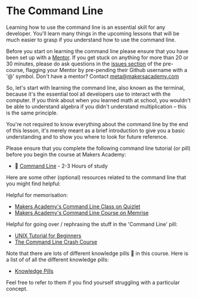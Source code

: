 # The Command Line

Learning how to use the command line is an essential skill for any developer. You'll learn many things in the upcoming lessons that will be much easier to grasp if you understand how to use the command line.

Before you start on learning the command line please ensure that you have been set up with a [Mentor](mentoring.md).  If you get stuck on anything for more than 20 or 30 minutes, please do ask questions in the [issues section](https://github.com/makersacademy/pre_course/issues) of the pre-course, flagging your Mentor by pre-pending their Github username with a '@' symbol.  Don't have a mentor?  Contact [meta@makersacademy.com](mailto:meta@makersacademy.com)

So, let's start with learning the command line, also known as the terminal, because it's the essential tool all developers use to interact with the computer. If you think about when you learned math at school, you wouldn't be able to understand algebra if you didn't understand multiplication – this is the same principle.

You're not required to know everything about the command line by the end of this lesson, it's merely meant as a brief introduction to give you a basic understanding and to show you where to look for future reference.

Please ensure that you complete the following command line tutorial (or pill) before you begin the course at Makers Academy:

- :pill:&nbsp;[Command Line](pills/command_line.md) - 2-3 Hours of study

Here are some other (optional) resources related to the command line that you might find helpful:

Helpful for memorisation:

- [Makers Academy's Command Line Class on Quizlet](http://quizlet.com/join/CdxPSbF3Z)
- [Makers Academy's Command Line Course on Memrise](http://www.memrise.com/course/372930/command-line-basics-by-makers-academy/)

Helpful for going over / rephrasing the stuff in the 'Command Line' pill:

- [UNIX Tutorial for Beginners](http://www.ee.surrey.ac.uk/Teaching/Unix/)
- [The Command Line Crash Course](http://cli.learncodethehardway.org/book/)


Note that there are lots of different knowledge pills&nbsp;:pill:&nbsp;in this course. Here is a list of of all the different knowledge pills:

- [Knowledge Pills](pills.md)

Feel free to refer to them if you find yourself struggling with a particular concept.
